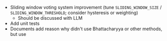 - Sliding window voting system improvement (tune `SLIDING_WINDOW_SIZE` / `SLIDING_WINDOW_THRESHOLD`; consider hysteresis or weighting)
    - Should be discussed with LLM
- Add unit tests
- Documents
    add reason why didn't use Bhattacharyya or other methods, but use